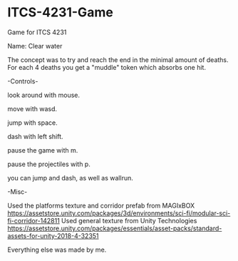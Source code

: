 # ITCS-4231-Game
Game for ITCS 4231

Name: Clear water

The concept was to try and reach the end in the minimal amount of deaths. For each 4 deaths you get a "muddle" token which absorbs one hit.

-Controls-

look around with mouse.

move with wasd.

jump with space.

dash with left shift.

pause the game with m.

pause the projectiles with p.

you can jump and dash, as well as wallrun.


-Misc-

Used the platforms texture and corridor prefab from MAGIxBOX https://assetstore.unity.com/packages/3d/environments/sci-fi/modular-sci-fi-corridor-142811 
Used general texture from Unity Technologies https://assetstore.unity.com/packages/essentials/asset-packs/standard-assets-for-unity-2018-4-32351

Everything else was made by me. 

